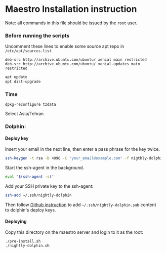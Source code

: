 
# Maestro Installation instruction

Note: all commands in this file should be issued by the `root` user.

### Before running the scripts

Uncomment these lines to enable some source apt repo in
`/etc/apt/sources.list`

```
deb-src http://archive.ubuntu.com/ubuntu/ xenial main restricted
deb-src http://archive.ubuntu.com/ubuntu/ xenial-updates main restricted
```

```bash
apt update
apt dist-upgrade
```


### Time

```
dpkg-reconfigure tzdata
```

Select Asia/Tehran

### Dolphin:

#### Deploy key

Insert your email in the next line, then enter a pass phrase for the key twice. 

```bash
ssh-keygen -t rsa -b 4096 -C "your_email@example.com" -f nigthly-dolphin
```

Start the ssh-agent in the background.

```bash
eval "$(ssh-agent -s)"
```

Add your SSH private key to the ssh-agent:

```bash
ssh-add ~/.ssh/nightly-dolphin
```

Then follow [Github instruction](https://developer.github.com/v3/guides/managing-deploy-keys/#setup-2) to add `~/.ssh/nightly-dolphin.pub` content to dolphin's deploy keys. 



#### Deploying

Copy this directory on the maestro server and login to it as the root:


```
./pre-install.sh
./nightly-dolphin.sh
```


